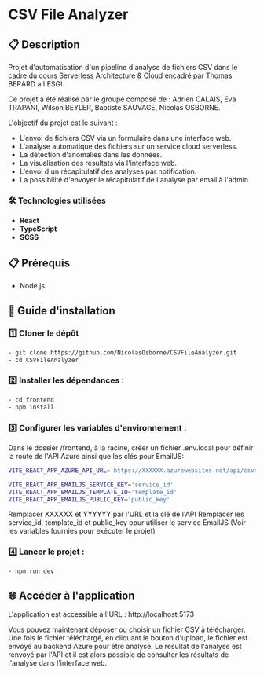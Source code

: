 # CSV File Analyzer

## 📋 Description

Projet d'automatisation d'un pipeline d'analyse de fichiers CSV dans le cadre du cours Serverless Architecture & Cloud encadré par Thomas BERARD à l'ESGI.

Ce projet a été réalisé par le groupe composé de : Adrien CALAIS, Eva TRAPANI, Wilson BEYLER, Baptiste SAUVAGE, Nicolas OSBORNE.

L'objectif du projet est le suivant :

- L'envoi de fichiers CSV via un formulaire dans une interface web.
- L'analyse automatique des fichiers sur un service cloud serverless.
- La détection d'anomalies dans les données.
- La visualisation des résultats via l'interface web.
- L'envoi d'un récapitulatif des analyses par notification.
- La possibilité d'envoyer le récapitulatif de l'analyse par email à l'admin.

### 🛠️ Technologies utilisées

- **React**
- **TypeScript**
- **SCSS**

## 📋 Prérequis

- Node.js

## 🚀 Guide d'installation

### 1️⃣ Cloner le dépôt

```bash
- git clone https://github.com/NicolasOsborne/CSVFileAnalyzer.git
- cd CSVFileAnalyzer

```

### 2️⃣ Installer les dépendances :

```bash
- cd frontend
- npm install
```

### 3️⃣ Configurer les variables d'environnement :

Dans le dossier /frontend, à la racine, créer un fichier .env.local pour définir la route de l'API Azure ainsi que les clés pour EmailJS:

```bash
VITE_REACT_APP_AZURE_API_URL='https://XXXXXX.azurewebsites.net/api/csvanalyzer?YYYYYY'

VITE_REACT_APP_EMAILJS_SERVICE_KEY='service_id'
VITE_REACT_APP_EMAILJS_TEMPLATE_ID='template_id'
VITE_REACT_APP_EMAILJS_PUBLIC_KEY='public_key'
```

Remplacer XXXXXX et YYYYYY par l'URL et la clé de l'API
Remplacer les service_id, template_id et public_key pour utiliser le service EmailJS
(Voir les variables fournies pour exécuter le projet)

### 4️⃣ Lancer le projet :

```bash
- npm run dev
```

## 🌐 Accéder à l'application

L'application est accessible à l'URL : http://localhost:5173

Vous pouvez maintenant déposer ou choisir un fichier CSV à télécharger.
Une fois le fichier téléchargé, en cliquant le bouton d'upload, le fichier est envoyé au backend Azure pour être analysé.
Le résultat de l'analyse est renvoyé par l'API et il est alors possible de consulter les résultats de l'analyse dans l'interface web.
